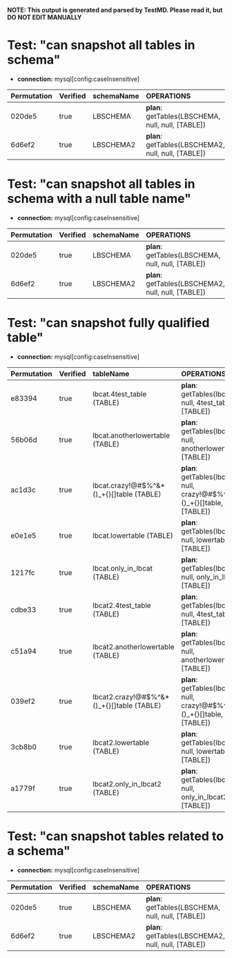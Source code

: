 **NOTE: This output is generated and parsed by TestMD. Please read it, but DO NOT EDIT MANUALLY**

# Test: "can snapshot all tables in schema" #

- **connection:** mysql[config:caseInsensitive]

| Permutation | Verified | schemaName | OPERATIONS
| :---------- | :------- | :--------- | :------
| 020de5      | true     | LBSCHEMA   | **plan**: getTables(LBSCHEMA, null, null, [TABLE])
| 6d6ef2      | true     | LBSCHEMA2  | **plan**: getTables(LBSCHEMA2, null, null, [TABLE])

# Test: "can snapshot all tables in schema with a null table name" #

- **connection:** mysql[config:caseInsensitive]

| Permutation | Verified | schemaName | OPERATIONS
| :---------- | :------- | :--------- | :------
| 020de5      | true     | LBSCHEMA   | **plan**: getTables(LBSCHEMA, null, null, [TABLE])
| 6d6ef2      | true     | LBSCHEMA2  | **plan**: getTables(LBSCHEMA2, null, null, [TABLE])

# Test: "can snapshot fully qualified table" #

- **connection:** mysql[config:caseInsensitive]

| Permutation | Verified | tableName                                 | OPERATIONS
| :---------- | :------- | :---------------------------------------- | :------
| e83394      | true     | lbcat.4test_table (TABLE)                 | **plan**: getTables(lbcat, null, 4test_table, [TABLE])
| 56b06d      | true     | lbcat.anotherlowertable (TABLE)           | **plan**: getTables(lbcat, null, anotherlowertable, [TABLE])
| ac1d3c      | true     | lbcat.crazy!@#$%^&*()_+{}[]table (TABLE)  | **plan**: getTables(lbcat, null, crazy!@#$%^&*()_+{}[]table, [TABLE])
| e0e1e5      | true     | lbcat.lowertable (TABLE)                  | **plan**: getTables(lbcat, null, lowertable, [TABLE])
| 1217fc      | true     | lbcat.only_in_lbcat (TABLE)               | **plan**: getTables(lbcat, null, only_in_lbcat, [TABLE])
| cdbe33      | true     | lbcat2.4test_table (TABLE)                | **plan**: getTables(lbcat2, null, 4test_table, [TABLE])
| c51a94      | true     | lbcat2.anotherlowertable (TABLE)          | **plan**: getTables(lbcat2, null, anotherlowertable, [TABLE])
| 039ef2      | true     | lbcat2.crazy!@#$%^&*()_+{}[]table (TABLE) | **plan**: getTables(lbcat2, null, crazy!@#$%^&*()_+{}[]table, [TABLE])
| 3cb8b0      | true     | lbcat2.lowertable (TABLE)                 | **plan**: getTables(lbcat2, null, lowertable, [TABLE])
| a1779f      | true     | lbcat2.only_in_lbcat2 (TABLE)             | **plan**: getTables(lbcat2, null, only_in_lbcat2, [TABLE])

# Test: "can snapshot tables related to a schema" #

- **connection:** mysql[config:caseInsensitive]

| Permutation | Verified | schemaName | OPERATIONS
| :---------- | :------- | :--------- | :------
| 020de5      | true     | LBSCHEMA   | **plan**: getTables(LBSCHEMA, null, null, [TABLE])
| 6d6ef2      | true     | LBSCHEMA2  | **plan**: getTables(LBSCHEMA2, null, null, [TABLE])
